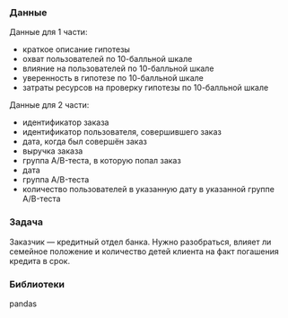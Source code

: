 


### Данные
Данные для 1 части:
- краткое описание гипотезы 
- охват пользователей по 10-балльной шкале 
- влияние на пользователей по 10-балльной шкале 
- уверенность в гипотезе по 10-балльной шкале 
- затраты ресурсов на проверку гипотезы по 10-балльной шкале 

Данные для 2 части:
- идентификатор заказа 
- идентификатор пользователя, совершившего заказ 
- дата, когда был совершён заказ 
- выручка заказа 
- группа A/B-теста, в которую попал заказ 
- дата 
- группа A/B-теста
- количество пользователей в указанную дату в указанной группе A/B-теста

### Задача
Заказчик — кредитный отдел банка. Нужно разобраться, влияет ли семейное положение и количество детей клиента на факт погашения кредита в срок.

### Библиотеки
pandas


